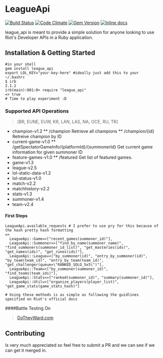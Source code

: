 # LeagueApi

[![Build Status](https://travis-ci.org/DanBradbury/LeagueApi.svg?branch=master)](https://travis-ci.org/DanBradbury/LeagueApi)  [![Code Climate](https://codeclimate.com/github/DanBradbury/LeagueApi.png)](https://codeclimate.com/github/DanBradbury/LeagueApi) [![Gem Version](https://badge.fury.io/rb/league_api.svg)](http://badge.fury.io/rb/league_api) [![Inline docs](http://inch-ci.org/github/DanBradbury/LeagueApi.png?branch=master)](http://inch-ci.org/github/DanBradbury/LeagueApi)

league_api is meant to provide a simple solution for anyone looking to use Riot's Developer APIs in a Ruby application.

## Installation & Getting Started

    #in your shell
    gem install league_api
    export LOL_KEY="your-key-here" #ideally just add this to your ~/.bashrc
    $ irb                                                                                                                                                                                                        2.1.2
    irb(main):001:0> require "league_api"
    => true
    # Time to play experiment :D

### Supported API Operations
> [BR, EUNE, EUW, KR, LAN, LAS, NA, OCE, RU, TR]

* champion-v1.2
** /champion                                         Retrieve all champions
** /champion/{id}                                    Retreive champion by ID
* current-game-v1.0
** /getSpectatorGameInfo/{platformId}/{summonerId}   Get current game information for given summoner ID
* feature-games-v1.0
** /featured                                         Get list of featured games.
* game-v1.3
* league-v2.5
* lol-static-data-v1.2
* lol-status-v1.0
* match-v2.2
* matchhistory-v2.2
* stats-v1.3
* summoner-v1.4
* team-v2.4

#### First Steps
    LeagueApi.available_requests # I prefer to use pry for this because of the hash pretty hash formatting
    =>
      LeagueApi::Game=>["recent_games(summoner_id)"],
      LeagueApi::Summoner=>["find_by_name(summoner_name)", "find_summoners(summoner_id_list)", "get_masteries(ids)", "get_names(ids)", "get_runes(ids)"],
      LeagueApi::League=>["by_summoner(id)", "entry_by_summoner(id)", "by_team(team_id)", "entry_by_team(team_id)", "get_challenger(queue=\"RANKED_SOLO_5x5\")"],
      LeagueApi::Team=>["by_summoner(summoner_id)", "find_teams(team_ids)"],
      LeagueApi::Stats=>["ranked(summoner_id)", "summary(summoner_id)"],
      LeagueApi::Util=>["organize_players(player_list)", "get_game_stats(game_stats_hash)"]

    # Using these methods is as simple as following the guidlines specified on Riot's official docs

####Battle Testing On

> [DoTheyWard.com](www.dotheyward.com)

## Contributing

Is very much appreciated so feel free to submit a PR and we can see if we can get it merged in.

